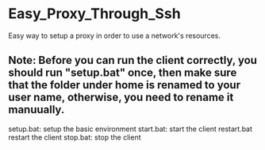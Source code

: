 # Easy_Proxy_Through_Ssh
Easy way to setup a proxy in order to use a network's resources.

## Note: Before you can run the client correctly, you should run "setup.bat" once, then make sure that the folder under home is renamed to your user name, otherwise, you need to rename it manuually.

setup.bat: setup the basic environment
start.bat: start the client
restart.bat restart the client
stop.bat: stop the client